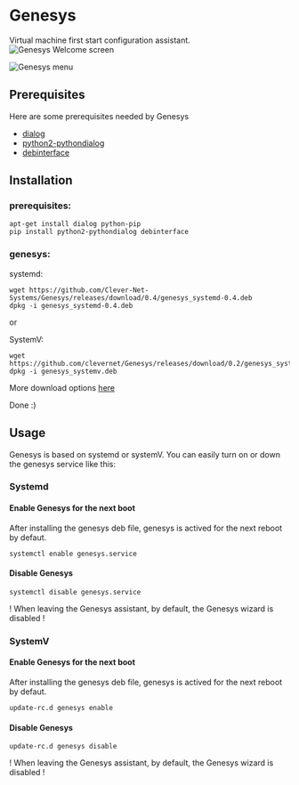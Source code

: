 # Genesys
Virtual machine first start configuration assistant.
![Genesys Welcome screen](https://lh3.googleusercontent.com/2qy1oL9Hkh3Ztw3wwhyLknugI2kOv4jg9sefIoLz70ht9FPs_TGV-bSDYimO-pvvgRXft4zVfZmCC-OSxApeSV-Zm8H4t1bmPaQIFaQTRqhRhXMODvXKZ08lj3k58oa3xc3AWxXyCAZfr7gOM8jHfBx-txaIDzwFDBsBd2RHR7jv_htIkGzpsaWtzYWTmw4I5-jTYqIRU-6EPcpalwQnVVmHeelkvD4u8KlIvKshhpPOJvU9uWTdglHUyOv0bcJFmXjq18KZGXK2L_26Ha7jxO7R67UbJmJ5YtpMKs9Y0ZTvRG9hJOJjLdqvKhhI9esC9RLl4nj_86h5LoXukV_tnHNXCRWAK1OoIUHcl9yUfCPCJzb68LwKhGHpzwypardEIQ_Yzn0fSKw5EzFu-MHztZDWTXICTS0F41AHHJ9XCc0L1EfAvCwV3Eych-Jd9xqaVjnxs5TSnA4foLju8zsO8bY2JrjoGQF4LUt3mqqW5hAmH0wNNsVw4evEZ-fkAD67tFWDpieqUN1o3mnWAjefW2z9AjtsfbenjvSzafeU1EFIVqK_Y6NA6zkKl5Mo0TIAqy8FWA5N8jZL9A1R1hvXx_-seLpA8bA=w946-h526-no "Genesys Welcome screen")

![Genesys menu](https://lh3.googleusercontent.com/JfuRUVvtRtY7CTHko1kXWA2Cyw9rgj5Ga6lymDQVNuunjPI-VBrJUcx_s07QIUN7ZMP2HpALMhc-r7DM0SE7TeIDi3cxbnNZ6yYgESzdtHzn7dzozVS5_FPujJhOW2t7NdZUiQP8pA9iXBPTe8fdU53m6Xr5b3dUisoHtEnp6pdWEebneeWskPxQEFV93kjbcNnE4-hzeQoXZToXWSGnOcYXENd4Zxopws5S5py9-97tu2cGu9KrNVncib-ljlla8RkKW8LtW0poS3EjX0XLp6cLtrIR27I2SosaBm380_ZLsAPiiLkA38Xnmq4iCipz3LjYqBW0jSpwIHzfN5TKBpc9vzSYtDwNMRWv-02BxObYYis5tU6ivDin6XOlNy_duMUCKrv65fS8RfSO3OJV0xdnWbl8jRxFPiHc8iyMrmtM0zZzwl2PZWXkmwUElq5QRKxOhC_xlYe45yVDLvKyHJvzkuix9ELmcTZMD7ed98FzHW8ek-1ylsA-YC_mMkbCJhOjXmQytczUJoj7JxgnS4P0ZhkqiL3h0oLhyTbiY0fxRpIqI5imi3G3S9ITT_brwOxSkMFyoptBXszIBwPGjC0k0TSNIo0=w945-h526-no "Genesys menu")


## Prerequisites
Here are some prerequisites needed by Genesys

 - [dialog](http://linuxgazette.net/101/sunil.html)
 - [python2-pythondialog](http://pythondialog.sourceforge.net/)
 - [debinterface](https://github.com/dggreenbaum/debinterface)

## Installation

### prerequisites:
```
apt-get install dialog python-pip
pip install python2-pythondialog debinterface
```
### genesys:

systemd:
```
wget https://github.com/Clever-Net-Systems/Genesys/releases/download/0.4/genesys_systemd-0.4.deb
dpkg -i genesys_systemd-0.4.deb
```
or

SystemV:
```
wget https://github.com/clevernet/Genesys/releases/download/0.2/genesys_systemv.deb
dpkg -i genesys_systemv.deb
```

More download options [here](https://github.com/clevernet/Genesys/releases)

Done :)

## Usage
Genesys is based on systemd or systemV. You can easily turn on or down the genesys service like this:

### Systemd

#### Enable Genesys for the next boot
After installing the genesys deb file, genesys is actived for the next reboot by defaut.
```
systemctl enable genesys.service
```

#### Disable Genesys
```
systemctl disable genesys.service
```
! When leaving the Genesys assistant, by default, the Genesys wizard is disabled !

### SystemV

#### Enable Genesys for the next boot
After installing the genesys deb file, genesys is actived for the next reboot by defaut.
```
update-rc.d genesys enable
```

#### Disable Genesys
```
update-rc.d genesys disable
```
! When leaving the Genesys assistant, by default, the Genesys wizard is disabled !
